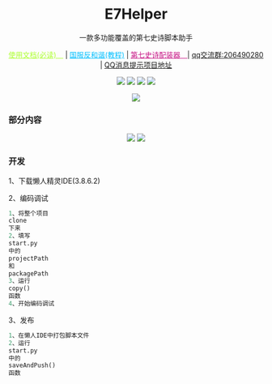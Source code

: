 <div align="center">
<h1>E7Helper</h1>
<p>一款多功能覆盖的第七史诗脚本助手</a> </p>
<a style="color: greenyellow" href=https://boluokk.github.io/e7Helper/>使用文档(必读)　</a> |
<a style="color: deepskyblue" href=https://g.nga.cn/read.php?tid=37578061&rand=743/>国服反和谐(教程)</a> | 
<a style="color: mediumvioletred" href=https://www.bilibili.com/video/BV1214y1k7XB/?spm_id_from=333.337.search-card.all.click&vd_source=0a11f3e57dadf1233d83ab558c971e40/>第七史诗配装器　</a>| 
<a href=https://qm.qq.com/cgi-bin/qm/qr?k=o6MW-K-Ws6A2-S_WhHEro1JggzREWPzt&jump_from=webapi&authKey=PRSHw0kOjKtnqEVwyXCRHnKKwAWhzXWD/y486deoyZ/AWyNfGLwHIEwjb8gf9yoX>qq交流群:206490280 </a> | 
<a href="https://github.com/boluokk/e7QQBot">QQ消息提示项目地址</a>
<p></p>


![](https://img.shields.io/badge/script_size-41KB-blue)
![](https://img.shields.io/badge/downloads-7k+-green)
![](https://img.shields.io/badge/repo_size-3.54MB-orange)
![](https://img.shields.io/badge/total_line-4k+-purple)
<p></p>

<p><img src="cover.png"></p>
</div>

### 部分内容
<div align="center">
    <img src="./media/qqnotify.gif">
    <img src="./media/flushtag.gif">
</div>

### 开发

1、下载懒人精灵IDE(3.8.6.2)

2、编码调试

```python
1、将整个项目
clone
下来
2、填写
start.py
中的
projectPath
和
packagePath
3、运行
copy()
函数
4、开始编码调试
```

3、发布

```python
1、在懒人IDE中打包脚本文件
2、运行
start.py
中的
saveAndPush()
函数
```